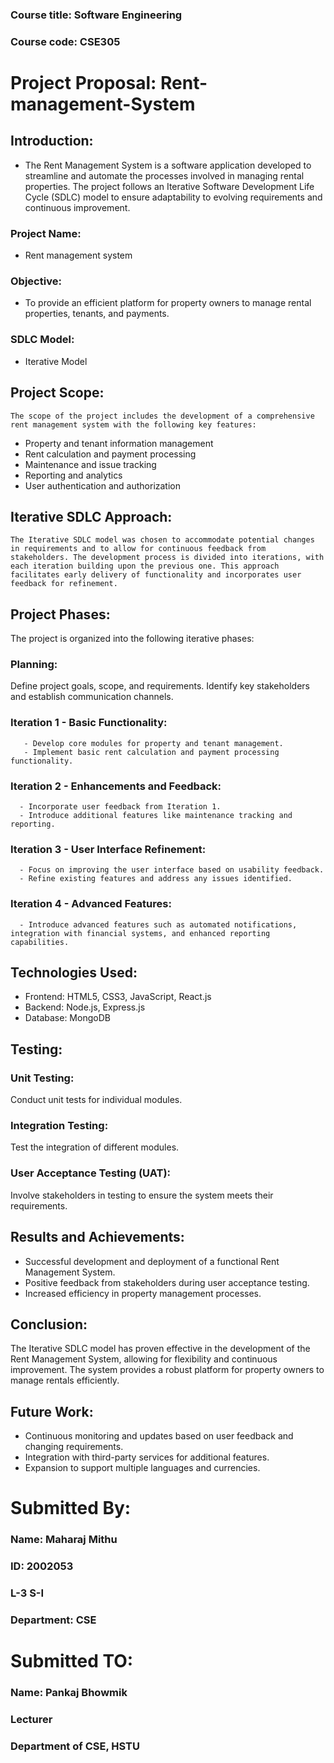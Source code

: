 ### Course title: Software Engineering
### Course code: CSE305


# Project Proposal: Rent-management-System 
## Introduction:
   
   - The Rent Management System is a software application developed to streamline and automate the processes involved in managing rental properties. The project follows an Iterative Software Development Life Cycle (SDLC) model to ensure adaptability to evolving requirements and continuous improvement.
   ### Project Name: 
   
   - Rent management system
   ### Objective: 
   
   - To provide an efficient platform for property owners to manage rental properties, tenants, and payments.
   ### SDLC Model: 
   
   - Iterative Model 
## Project Scope:
    
    The scope of the project includes the development of a comprehensive rent management system with the following key features:

   - Property and tenant information management
   - Rent calculation and payment processing
   - Maintenance and issue tracking
   - Reporting and analytics
   - User authentication and authorization 
## Iterative SDLC Approach:
    
    The Iterative SDLC model was chosen to accommodate potential changes in requirements and to allow for continuous feedback from stakeholders. The development process is divided into iterations, with each iteration building upon the previous one. This approach facilitates early delivery of functionality and incorporates user feedback for refinement.
## Project Phases:
   
   The project is organized into the following iterative phases:
   ### Planning: 
   
   Define project goals, scope, and requirements. Identify key stakeholders and establish communication channels.
   ### Iteration 1 - Basic Functionality:
       
       - Develop core modules for property and tenant management.
       - Implement basic rent calculation and payment processing functionality.
   ### Iteration 2 - Enhancements and Feedback:
      
      - Incorporate user feedback from Iteration 1.
      - Introduce additional features like maintenance tracking and reporting.
   ### Iteration 3 - User Interface Refinement:

      - Focus on improving the user interface based on usability feedback.
      - Refine existing features and address any issues identified.
   ### Iteration 4 - Advanced Features:

      - Introduce advanced features such as automated notifications, integration with financial systems, and enhanced reporting capabilities.

## Technologies Used:
  - Frontend: HTML5, CSS3, JavaScript, React.js
  - Backend: Node.js, Express.js
  - Database: MongoDB

## Testing:
   ### Unit Testing: 
   Conduct unit tests for individual modules.
   ### Integration Testing: 
   Test the integration of different modules.
   ### User Acceptance Testing (UAT): 
   Involve stakeholders in testing to ensure the system meets their requirements.

## Results and Achievements:
  
  - Successful development and deployment of a functional Rent Management System.
  - Positive feedback from stakeholders during user acceptance testing.
  - Increased efficiency in property management processes.

## Conclusion:
 
 The Iterative SDLC model has proven effective in the development of the Rent Management System, allowing for flexibility and continuous improvement. The system provides a robust platform for property owners to manage rentals efficiently.

## Future Work:
 
  - Continuous monitoring and updates based on user feedback and changing requirements.
  - Integration with third-party services for additional features.
  - Expansion to support multiple languages and currencies.

# Submitted By:
 ### Name: Maharaj Mithu
 ### ID: 2002053
 ### L-3 S-I
 ### Department: CSE

# Submitted TO:
 ### Name: Pankaj Bhowmik
 ### Lecturer
 ### Department of CSE, HSTU


       
